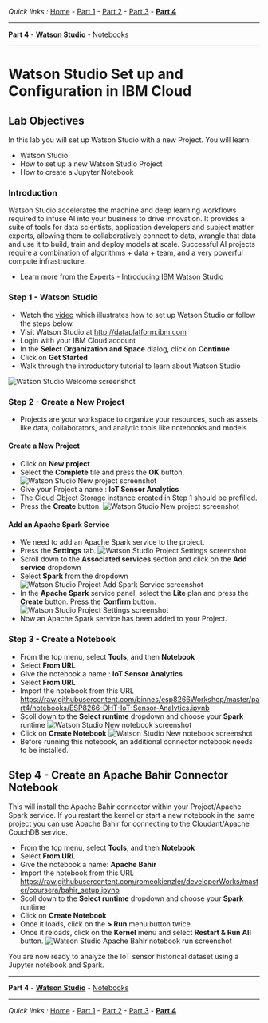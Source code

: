 *Quick links :*
[Home](/README.md) - [Part 1](/part1/README.md) - [Part 2](/part2/README.md) - [Part 3](/part3/README.md) - [**Part 4**](/part4/README.md)
***
**Part 4** - [**Watson Studio**](/part4/STUDIO.md) - [Notebooks](/part4/JUPYTER.md)
***

# Watson Studio Set up and Configuration in IBM Cloud

## Lab Objectives

In this lab you will set up Watson Studio with a new Project.  You will learn:

- Watson Studio
- How to set up a new Watson Studio Project
- How to create a Jupyter Notebook

### Introduction
Watson Studio accelerates the machine and deep learning workflows required to infuse AI into your business to drive innovation. It provides a suite of tools for data scientists, application developers and subject matter experts, allowing them to collaboratively connect to data, wrangle that data and use it to build, train and deploy models at scale. Successful AI projects require a combination of algorithms + data + team, and a very powerful compute infrastructure.

- Learn more from the Experts - [Introducing IBM Watson Studio](https://medium.com/ibm-watson/introducing-ibm-watson-studio-e93638f0bb47)

### Step 1 - Watson Studio
- Watch the [video](https://www.youtube.com/watch?v=OiaIg8Y0R9k) which illustrates how to set up Watson Studio or follow the steps below.
- Visit Watson Studio at http://dataplatform.ibm.com
- Login with your IBM Cloud account
- In the **Select Organization and Space** dialog, click on **Continue**
- Click on **Get Started**
- Walk through the introductory tutorial to learn about Watson Studio

![Watson Studio Welcome screenshot](screenshots/WatsonStudio-Welcome.png)

### Step 2 - Create a New Project
- Projects are your workspace to organize your resources, such as assets like data, collaborators, and analytic tools like notebooks and models
#### Create a New Project
- Click on **New project**
- Select the **Complete** tile and press the **OK** button.
![Watson Studio New project screenshot](screenshots/WatsonStudio-NewProject-Tiles.png)
- Give your Project a name : **IoT Sensor Analytics**
- The Cloud Object Storage instance created in Step 1 should be prefilled.
- Press the **Create** button.
![Watson Studio New project screenshot](screenshots/WatsonStudio-NewProject.png)

#### Add an Apache Spark Service
- We need to add an Apache Spark service to the project.
- Press the **Settings** tab.
![Watson Studio Project Settings screenshot](screenshots/WatsonStudio-ProjectSettings.png)
- Scroll down to the **Associated services** section and click on the **Add service** dropdown
- Select **Spark** from the dropdown
![Watson Studio Project Add Spark Service screenshot](screenshots/WatsonStudio-Project-AddSparkService.png)
- In the **Apache Spark** service panel, select the **Lite** plan and press the **Create** button.  Press the **Confirm** button.
![Watson Studio Project Settings screenshot](screenshots/WatsonStudio-Apache-Spark-Service.png)
- Now an Apache Spark service has been added to your Project.

### Step 3 - Create a Notebook

- From the top menu, select **Tools**, and then **Notebook**
- Select **From URL**
- Give the notebook a name : **IoT Sensor Analytics**
- Select **From URL**
- Import the notebook from this URL
https://raw.githubusercontent.com/binnes/esp8266Workshop/master/part4/notebooks/ESP8266-DHT-IoT-Sensor-Analytics.ipynb
- Scoll down to the **Select runtime** dropdown and choose your **Spark** runtime
![Watson Studio New notebook screenshot](screenshots/WatsonStudio-NewNotebook.png)
- Click on **Create Notebook**
![Watson Studio New notebook screenshot](screenshots/WatsonStudio-NewNotebook-install.png)
- Before running this notebook, an additional connector notebook needs to be installed.

## Step 4 - Create an Apache Bahir Connector Notebook
This will install the Apache Bahir connector within your Project/Apache Spark service. If you restart the kernel or start a new notebook in the same project you can use Apache Bahir for connecting to the Cloudant/Apache CouchDB service.

- From the top menu, select **Tools**, and then **Notebook**
- Select **From URL**
- Give the notebook a name: **Apache Bahir**
- Import the notebook from this URL
https://raw.githubusercontent.com/romeokienzler/developerWorks/master/coursera/bahir_setup.ipynb
- Scoll down to the **Select runtime** dropdown and choose your **Spark** runtime
- Click on **Create Notebook**
- Once it loads, click on the **> Run** menu button twice.
- Once it reloads, click on the **Kernel** menu and select **Restart & Run All** button.
  ![Watson Studio Apache Bahir notebook run screenshot](screenshots/WatsonStudio-Notebook-ApacheBahir.png)

You are now ready to analyze the IoT sensor historical dataset using a Jupyter notebook and Spark.

***
**Part 4** - [**Watson Studio**](/part4/STUDIO.md) - [Notebooks](/part4/JUPYTER.md)
***
*Quick links :*
[Home](/README.md) - [Part 1](/part1/README.md) - [Part 2](/part2/README.md) - [Part 3](/part3/README.md) - [**Part 4**](/part4/README.md)
